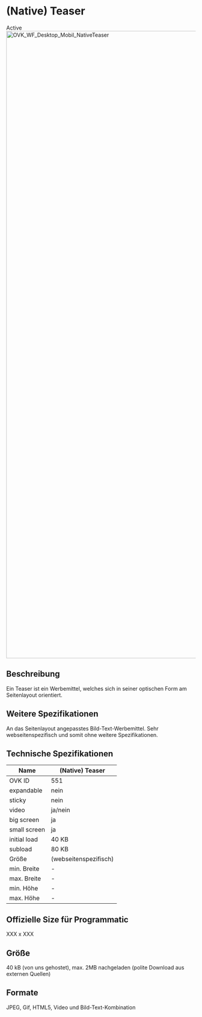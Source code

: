 # (Native) Teaser
<span class="badge badge--success">Active</span>
<img width="2500" height="1667" alt="OVK_WF_Desktop_Mobil_NativeTeaser" src="https://github.com/user-attachments/assets/d6adf3a1-8267-4a80-8e31-e2f10a01150d" />


## Beschreibung
Ein Teaser ist ein Werbemittel, welches sich in seiner optischen Form am Seitenlayout orientiert.

## Weitere Spezifikationen
An das Seitenlayout angepasstes Bild-Text-Werbemittel. Sehr webseitenspezifisch und somit ohne weitere Spezifikationen.

## Technische Spezifikationen

| Name           | (Native) Teaser |
|----------------|-----------------|
| OVK ID         | 551             |
| expandable     | nein            |
| sticky         | nein            |
| video          | ja/nein         |
| big screen     | ja              |
| small screen   | ja              |
| initial load   | 40 KB           |
| subload        | 80 KB           |
| Größe          | (webseitenspezifisch) |
| min. Breite    | -               |
| max. Breite    | -               |
| min. Höhe      | -               |
| max. Höhe      | -               |

## Offizielle Size für Programmatic
XXX x XXX

## Größe
40 kB (von uns gehostet), max. 2MB nachgeladen (polite Download aus externen Quellen)

## Formate
JPEG, Gif, HTML5, Video und Bild-Text-Kombination
